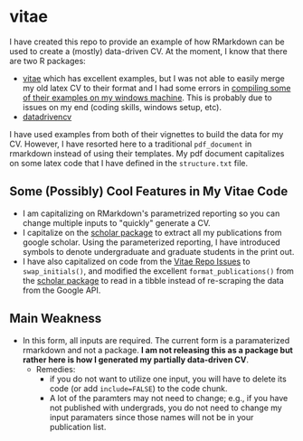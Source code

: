 # vitae
I have created this repo to provide an example of how RMarkdown can be used to create a (mostly) data-driven CV. At the moment, I know that there are two R packages:  
  - [vitae](https://github.com/mitchelloharawild/vitae) which has excellent examples, but I was not able to easily merge my old latex CV to their format and I had some errors in [compiling some of their examples on my windows machine](https://github.com/rstudio/rstudio/issues/11552). This is probably due to issues on my end (coding skills, windows setup, etc).   
  - [datadrivencv](http://nickstrayer.me/datadrivencv/)

  I have used examples from both of their vignettes to build the data for my CV. However, I have resorted here to a traditional `pdf_document` in rmarkdown instead of using their templates. My pdf document capitalizes on some latex code that I have defined in the `structure.txt` file. 


## Some (Possibly) Cool Features in My Vitae Code

  - I am capitalizing on RMarkdown's parametrized reporting so you can change multiple inputs to "quickly" generate a CV.  
  - I capitalize on the [scholar package](https://cran.r-project.org/web/packages/scholar/index.html) to extract all my publications from google scholar. Using the parameterized reporting, I have introduced symbols to denote undergraduate and graduate students in the print out.  
  - I have also capitalized on code from the [Vitae Repo Issues](https://issueantenna.com/repo/mitchelloharawild/vitae/issues/208) to `swap_initials()`, and modified the excellent `format_publications()` from the [scholar package](https://cran.r-project.org/web/packages/scholar/index.html) to read in a tibble instead of re-scraping the data from the Google API.  


## Main Weakness

- In this form, all inputs are required. The current form is a paramaterized rmarkdown and not a package. **I am not releasing this as a package but rather here is how I generated my partially data-driven CV**.   
    * Remedies: 
        + if you do not want to utilize one input, you will have to delete its code (or add `include=FALSE`) to the code chunk.  
        + A lot of the paramters may not need to change; e.g., if you have not published with undergrads, you do not need to change my input paramaters since those names will not be in your publication list. 